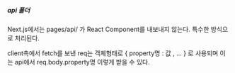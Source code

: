 ##### api 폴더

Next.js에서는 pages/api/ 가 React Component를 내보내지 않는다. 특수한 방식으로 처리된다.

client측에서 fetch를 보낸 req는 객체형태로 { property명 : 값 , ... } 로 사용되며
이는 api에서 req.body.property명 이렇게 받을 수 있다.